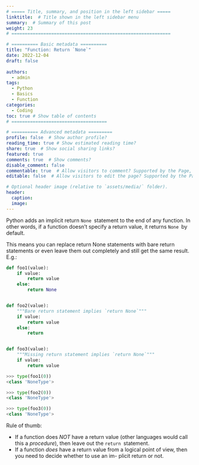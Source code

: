 ```yaml
---
# ===== Title, summary, and position in the left sidebar =====
linktitle:  # Title shown in the left sidebar menu
summary:  # Summary of this post
weight: 23
# ============================================================

# ========== Basic metadata ==========
title: "Function: Return `None`"
date: 2022-12-04
draft: false
 
authors:
  - admin
tags:
  - Python
  - Basics
  - Function
categories:
  - Coding
toc: true # Show table of contents
# ====================================

# ========== Advanced metadata =========
profile: false  # Show author profile?
reading_time: true # Show estimated reading time?
share: true  # Show social sharing links?
featured: true
comments: true  # Show comments?
disable_comment: false
commentable: true  # Allow visitors to comment? Supported by the Page, Post, and Book content types.
editable: false  # Allow visitors to edit the page? Supported by the Page, Post, and Book content types.

# Optional header image (relative to `assets/media/` folder).
header:
  caption: 
  image:  
---
```


Python adds an implicit return `None `statement to the end of any function. In other words, if a function doesn’t specify a return value, it returns `None `by default.

This means you can replace return None statements with bare return statements or even leave them out completely and still get the same result. E.g.:

```python
def foo1(value):
    if value:
        return value
    else: 
        return None


def foo2(value):
    """Bare return statement implies `return None`"""
    if value:
        return value
    else: 
        return


def foo3(value):
    """Missing return statement implies `return None`"""
    if value:
        return value
```

```python
>>> type(foo1(0)) 
<class 'NoneType'>

>>> type(foo2(0)) 
<class 'NoneType'>

>>> type(foo3(0)) 
<class 'NoneType'>
```

Rule of thumb: 

- If a function does *NOT* have a return value (other languages would call this a *procedure*), then leave out the `return `statement.
- If a function *does* have a return value from a logical point of view, then you need to decide whether to use an im- plicit return or not.